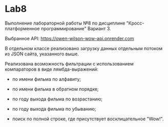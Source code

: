 # Lab8
Выполнение лабораторной работы №8 по дисциплине "Кросс-платформенное программирование"
Вариант 3.

Выбранное API: https://owen-wilson-wow-api.onrender.com

В отдельном классе реализовано загрузку данных отдельным потоком из JSON сайта, указанного выше. 

Реализована возможность фильтрации с использованием компараторов в виде лямбда-выражений:

- по имени фильма по алфавиту;

- по имени фильма в обратном порядке;

- по году выхода фильма по возрастанию;

- по году выхода фильма по убыванию;

- поиск по полной строке, где присутствует восклицательное "Wow!".
